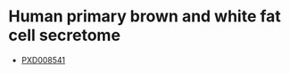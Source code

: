 # Human primary brown and white fat cell secretome

- [PXD008541](https://www.ebi.ac.uk/pride/archive/projects/PXD008541)

